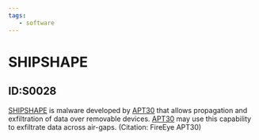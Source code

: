 ```yaml
---
tags:
   - software
---
```

# SHIPSHAPE
## ID:S0028
[SHIPSHAPE](/mitre/software/S0028) is malware developed by [APT30](/mitre/groups/G0013) that allows propagation and exfiltration of data over removable devices. [APT30](/mitre/groups/G0013) may use this capability to exfiltrate data across air-gaps. (Citation: FireEye APT30)
